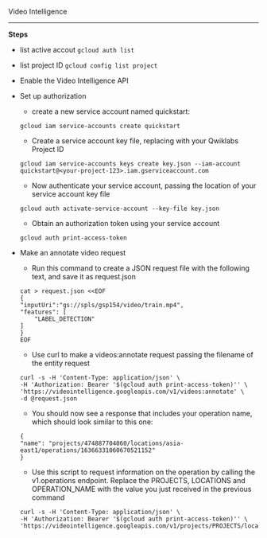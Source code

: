 Video Intelligence
***

**Steps**

- list active accout `gcloud auth list`
- list project ID `gcloud config list project`
- Enable the Video Intelligence API
- Set up authorization
    - create a new service account named quickstart:
    ```
    gcloud iam service-accounts create quickstart
    ```
    - Create a service account key file, replacing <your-project-123> with your Qwiklabs Project ID
    ```
    gcloud iam service-accounts keys create key.json --iam-account quickstart@<your-project-123>.iam.gserviceaccount.com
    ```
    - Now authenticate your service account, passing the location of your service account key file
    ```
    gcloud auth activate-service-account --key-file key.json
    ```
    - Obtain an authorization token using your service account
    ```
    gcloud auth print-access-token
    ```

- Make an annotate video request
    - Run this command to create a JSON request file with the following text, and save it as request.json 
    ```
    cat > request.json <<EOF
    {
    "inputUri":"gs://spls/gsp154/video/train.mp4",
    "features": [
        "LABEL_DETECTION"
    ]
    }
    EOF
    ```
    - Use curl to make a videos:annotate request passing the filename of the entity request
    ```
    curl -s -H 'Content-Type: application/json' \
    -H 'Authorization: Bearer '$(gcloud auth print-access-token)'' \
    'https://videointelligence.googleapis.com/v1/videos:annotate' \
    -d @request.json

    ```

    - You should now see a response that includes your operation name, which should look similar to this one:
    ```
    {
    "name": "projects/474887704060/locations/asia-east1/operations/16366331060670521152"
    }

    ```
    - Use this script to request information on the operation by calling the v1.operations endpoint. Replace the PROJECTS, LOCATIONS and OPERATION_NAME with the value you just received in the previous command

    ```
    curl -s -H 'Content-Type: application/json' \
    -H 'Authorization: Bearer '$(gcloud auth print-access-token)'' \
    'https://videointelligence.googleapis.com/v1/projects/PROJECTS/locations/LOCATIONS/operations/OPERATION_NAME'

    ```